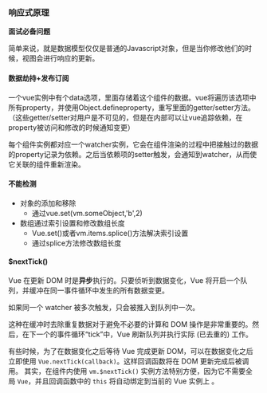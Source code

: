 ### 响应式原理

**面试必备问题**

简单来说，就是数据模型仅仅是普通的Javascript对象，但是当你修改他们的时候，视图会进行响应的更新。

#### 数据劫持+发布订阅

一个vue实例中有个data选项，里面存储着这个组件的数据。vue将遍历该选项中所有property，并使用Object.defineproperty，重写里面的getter/setter方法。（这些getter/setter对用户是不可见的，但是在内部可以让vue追踪依赖，在property被访问和修改的时候通知变更）

每个组件实例都对应一个watcher实例，它会在组件渲染的过程中把接触过的数据的property记录为依赖。之后当依赖项的setter触发，会通知到watcher，从而使它关联的组件重新渲染。

#### 不能检测

- 对象的添加和移除
  - 通过vue.set(vm.someObject,'b',2)
- 数组通过索引设置和修改数组长度
  - Vue.set()或者vm.items.splice()方法解决索引设置
  - 通过splice方法修改数组长度

#### $nextTick()

Vue 在更新 DOM 时是**异步**执行的。只要侦听到数据变化，Vue 将开启一个队列，并缓冲在同一事件循环中发生的所有数据变更。

如果同一个 watcher 被多次触发，只会被推入到队列中一次。 

这种在缓冲时去除重复数据对于避免不必要的计算和 DOM 操作是非常重要的。然后，在下一个的事件循环“tick”中，Vue 刷新队列并执行实际 (已去重的) 工作。 

有些时候，为了在数据变化之后等待 Vue 完成更新 DOM，可以在数据变化之后立即使用 `Vue.nextTick(callback)`。这样回调函数将在 DOM 更新完成后被调用。  其实，在组件内使用 `vm.$nextTick()` 实例方法特别方便，因为它不需要全局 `Vue`，并且回调函数中的 `this` 将自动绑定到当前的 Vue 实例上 。